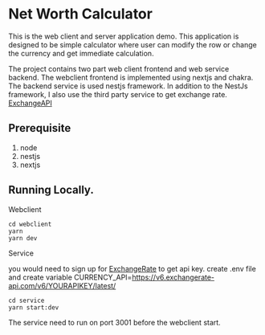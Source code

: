 # Net Worth Calculator

This is the web client and server application demo. This application is designed to be simple calculator where user can modify the row or change the currency and get immediate calculation.

The project contains two part web client frontend and web service backend. The webclient frontend is implemented using nextjs and chakra. The backend service is used nestjs framework. In addition to the NestJs framework, I also use the third party service to get exchange rate. [ExchangeAPI](https://app.exchangerate-api.com/)

## Prerequisite

1. node
2. nestjs
3. nextjs

## Running Locally.

Webclient
```
cd webclient
yarn 
yarn dev
```

Service

you would need to sign up for [ExchangeRate](https://app.exchangerate-api.com/) to get api key. create .env file and create variable 
CURRENCY_API=https://v6.exchangerate-api.com/v6/YOURAPIKEY/latest/
```
cd service
yarn start:dev
```

The service need to run on port 3001 before the webclient start.

